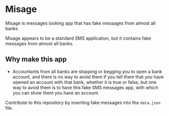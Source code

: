 # Misage

Misage is messages looking app that has fake messages from almost all banks

Misage appears to be a standard SMS application, but it contains fake messages from almost all banks.

## Why make this app
- Accountants from all banks are stopping or begging you to open a bank account, and there is no way to avoid them if you tell them that you have opened an account with that bank, whether it is true or false, but one way to avoid them is to have this fake SMS messages app, with which you can show them you have an account.

Contribute to this repository by inserting fake messages into the `data.json` file.
